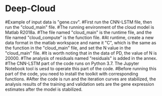 # Deep-Cloud
#Example of input data is "gene.csv".
#First run the CNN-LSTM file, then run the "cloud_main" file.
#The running environment of the cloud model is Matlab R2018a.
#The file named "cloud_main" is the runtime file, and the file named "cloud_compute"  is the function file.
#At runtime, create a new data format in the matlab workspace and name it "C", which is the same as the function in the "cloud_main" file, and set the N value in the "cloud_main" file. 
#It is worth noting that in the data of PD, the value of N is 20000.
#The analysis of residuals named "residuals" is added in the annex.
#The CNN-LSTM part of the code runs on Python 3.7. The Jupyter Notebook tool is uesd to operate this part of the code.
#Before running this part of the code, you need to install the toolkit with corresponding functions. 
#After the code is run and the iteration curves are stabilized, the analysis results of the training and validation sets are the gene expression estimates after the model is stabilized.
